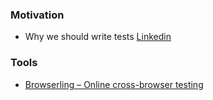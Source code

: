 ### Motivation

- Why we should write tests [Linkedin](https://www.linkedin.com/feed/update/urn:li:activity:7034585570383208448/)


### Tools

- [Browserling – Online cross-browser testing](https://www.browserling.com/)

